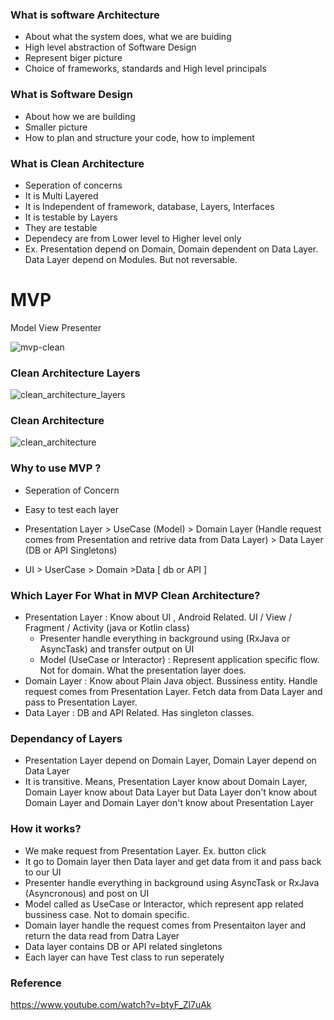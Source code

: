 ### What is software Architecture
- About what the system does, what we are buiding
- High level abstraction of Software Design
- Represent biger picture
- Choice of frameworks, standards and High level principals
  
### What is Software Design
- About how we are building
- Smaller picture
- How to plan and structure your code, how to implement

### What is Clean Architecture
- Seperation of concerns
- It is Multi Layered
- It is Independent of framework, database, Layers, Interfaces
- It is testable by Layers
- They are testable
- Dependecy are from Lower level to Higher level only
- Ex. Presentation depend on Domain, Domain dependent on Data Layer. Data Layer depend on Modules. But not reversable.
  
# MVP
Model View Presenter

![mvp-clean](https://github.com/NrupParikh/MVP/assets/108717119/68400355-3881-40e7-9e2f-1f099a19cf81)


### Clean Architecture Layers

![clean_architecture_layers](https://github.com/NrupParikh/MVP/assets/108717119/1b1e5f28-f21b-49b3-b22a-5f64ba998279)

### Clean Architecture

![clean_architecture](https://github.com/NrupParikh/MVP/assets/108717119/dfe069bc-4f3c-4957-a50d-5840bed9a160)


### Why to use MVP ?
- Seperation of Concern
- Easy to test each layer

- Presentation Layer > UseCase (Model) > Domain Layer (Handle request comes from Presentation and retrive data from Data Layer) > Data Layer (DB or API Singletons)
- UI > UserCase > Domain >Data [ db or API ]

### Which Layer For What in MVP Clean Architecture?

- Presentation Layer : Know about UI , Android Related.  UI / View / Fragment / Activity (java or Kotlin class)
  - Presenter handle everything in background using (RxJava or AsyncTask) and transfer output on UI
  - Model (UseCase or Interactor) : Represent application specific flow. Not for domain. What the presentation layer does.
- Domain Layer : Know about Plain Java object. Bussiness entity. Handle request comes from Presentation Layer. Fetch data from Data Layer and pass to Presentation Layer.
- Data Layer : DB and API Related. Has singleton classes.

### Dependancy of Layers
- Presentation Layer depend on Domain Layer, Domain Layer depend on Data Layer
- It is transitive. Means, Presentation Layer know about Domain Layer, Domain Layer know about Data Layer but Data Layer don't know about Domain Layer and Domain Layer don't know about Presentation Layer

### How it works?
- We make request from Presentation Layer. Ex. button click
- It go to Domain layer then Data layer and get data from it and pass back to our UI
- Presenter handle everything in background using AsyncTask or RxJava  (Asyncronous) and post on UI
- Model called as UseCase or Interactor, which represent app related bussiness case. Not to domain specific.
- Domain layer handle the request comes from Presentaiton layer and return the data read from Datra Layer
- Data layer contains DB or API related singletons
- Each layer can have Test class to run seperately

### Reference

https://www.youtube.com/watch?v=btyF_Zl7uAk
